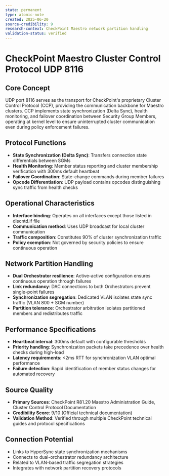 ```yaml
---
state: permanent
type: atomic-note
created: 2025-06-20
source-credibility: 9
research-context: CheckPoint Maestro network partition handling
validation-status: verified
---
```


# CheckPoint Maestro Cluster Control Protocol UDP 8116

## Core Concept
UDP port 8116 serves as the transport for CheckPoint's proprietary Cluster Control Protocol (CCP), providing the communication backbone for Maestro clusters. CCP implements state synchronization (Delta Sync), health monitoring, and failover coordination between Security Group Members, operating at kernel level to ensure uninterrupted cluster communication even during policy enforcement failures.

## Protocol Functions
- **State Synchronization (Delta Sync)**: Transfers connection state differentials between SGMs
- **Health Monitoring**: Member status reporting and cluster membership verification with 300ms default heartbeat
- **Failover Coordination**: State-change commands during member failures
- **Opcode Differentiation**: UDP payload contains opcodes distinguishing sync traffic from health checks

## Operational Characteristics
- **Interface binding**: Operates on all interfaces except those listed in discntd.if file
- **Communication method**: Uses UDP broadcast for local cluster communication
- **Traffic composition**: Constitutes 90% of cluster synchronization traffic
- **Policy exemption**: Not governed by security policies to ensure continuous operation

## Network Partition Handling
- **Dual Orchestrator resilience**: Active-active configuration ensures continuous operation through failures
- **Link redundancy**: DAC connections to both Orchestrators prevent single-point failures
- **Synchronization segregation**: Dedicated VLAN isolates state sync traffic (VLAN 800 + SGM number)
- **Partition tolerance**: Orchestrator arbitration isolates partitioned members and redistributes traffic

## Performance Specifications
- **Heartbeat interval**: 300ms default with configurable thresholds
- **Priority handling**: Synchronization packets take precedence over health checks during high-load
- **Latency requirements**: <2ms RTT for synchronization VLAN optimal performance
- **Failure detection**: Rapid identification of member status changes for automated recovery

## Source Quality
- **Primary Sources**: CheckPoint R81.20 Maestro Administration Guide, Cluster Control Protocol Documentation
- **Credibility Score**: 9/10 (Official technical documentation)
- **Validation Method**: Verified through multiple CheckPoint technical guides and protocol specifications

## Connection Potential
- Links to HyperSync state synchronization mechanisms
- Connects to dual-orchestrator redundancy architecture
- Related to VLAN-based traffic segregation strategies
- Integrates with network partition recovery protocols